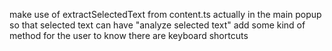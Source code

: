 make use of extractSelectedText from content.ts actually in the main popup so that selected text can have "analyze selected text"
add some kind of method for the user to know there are keyboard shortcuts